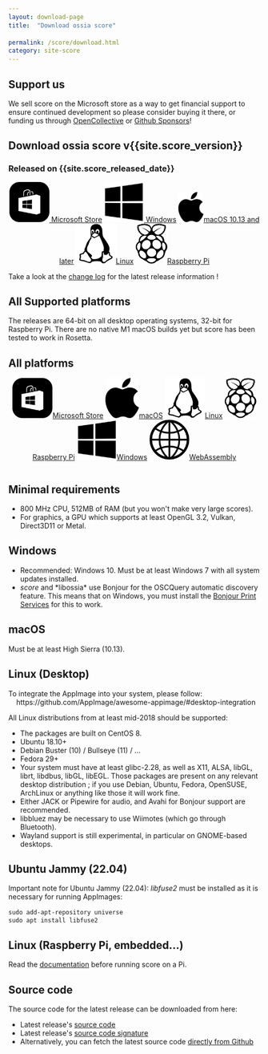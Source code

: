```yaml
---
layout: download-page
title:  "Download ossia score"

permalink: /score/download.html
category: site-score
---
```


## Support us
We sell score on the Microsoft store as a way to get financial support to ensure continued development so please consider buying it there, or funding us through <a href="https://opencollective.com/ossia">OpenCollective</a> or <a href="https://github.com/sponsors/jcelerier">Github Sponsors</a>!

## Download ossia score v{{site.score_version}}
### Released on {{site.score_released_date}}
<p class="download-page-layout" align="center">
<a id="winstore" href="https://apps.microsoft.com/store/detail/ossia-score/9NGT21X5XB19" target="_blank" class="page-button download-page"><img src="../assets/microsoft-store.svg" height="80px"/> Microsoft Store</a>
<a id="win" href="https://github.com/ossia/score/releases/download/v{{site.score_version}}/ossia.score-{{site.score_version}}-win64.exe" class="page-button download-page"><img src="../assets/windows_logo_2012-Black.svg" height="80px"/> Windows</a>
<a id="osx" href="https://github.com/ossia/score/releases/download/v{{site.score_version}}/ossia.score-{{site.score_version}}-macOS.dmg" class="page-button download-page" ><img src="../assets/apple_logo_black.svg" height="60px"/>macOS 10.13 and later</a>
<a id="linux" href="https://github.com/ossia/score/releases/download/v{{site.score_version}}/ossia.score-{{site.score_version}}-linux-amd64.AppImage" class="page-button download-page"><img src="../assets/Linux_Platform.svg" height="80px"/>Linux</a>
<a id="pi" href="https://github.com/ossia/score/releases/download/v{{site.score_version}}/ossia.score-{{site.score_version}}-rpi-aarch32.tar.gz" class="page-button download-page"><img src="../assets/Pi_Platform.svg" height="80px"/>Raspberry Pi</a>
</p>


Take a look at the <a href="https://github.com/ossia/score/releases/latest" target="_blank">change log</a> for the latest release information !

## All Supported platforms

The releases are 64-bit on all desktop operating systems, 32-bit for Raspberry Pi. There are no native M1 macOS builds yet but score has been tested to work in Rosetta.

<h2 type="button" class="collapsible" > All platforms </h2>
<div class="collapsible-content">
<p class="download-page-layout" align="center">
<a href="https://apps.microsoft.com/store/detail/ossia-score/9NGT21X5XB19" target="_blank" class="page-button download-page"><img src="../assets/microsoft-store.svg" height="80px"/>Microsoft Store</a>
<a href="https://github.com/ossia/score/releases/download/v{{site.score_version}}/ossia.score-{{site.score_version}}-macOS.dmg" class="page-button download-page" ><img src="../assets/apple_logo_black.svg" height="80px"/>macOS</a>
<a href="https://github.com/ossia/score/releases/download/v{{site.score_version}}/ossia.score-{{site.score_version}}-linux-amd64.AppImage" class="page-button download-page"><img src="../assets/Linux_Platform.svg" height="80px"/>Linux</a>
<a href="https://github.com/ossia/score/releases/download/v{{site.score_version}}/ossia.score-{{site.score_version}}-rpi-aarch32.tar.gz" class="page-button download-page"><img src="../assets/Pi_Platform.svg" height="80px"/>Raspberry Pi</a>
<a href="https://github.com/ossia/score/releases/download/v{{site.score_version}}/ossia.score-{{site.score_version}}-win64.exe" class="page-button download-page"><img src="../assets/windows_logo_2012-Black.svg" height="80px"/>Windows</a>
<a href="https://ossia.io/score-web" target="_blank" class="page-button download-page"><img src="../assets/web.png" height="80px"/>WebAssembly</a>
</p>

<p style="display: flex; justify-content: center;align-content:space-evenly;" align="center">

</p>
</div>

<h2 type="button" class="collapsible" > Minimal requirements </h2>
<div class="collapsible-content">
<ul>
<li> 800 MHz CPU, 512MB of RAM (but you won't make very large scores). </li>
<li> For graphics, a GPU which supports at least OpenGL 3.2, Vulkan, Direct3D11 or Metal. </li>
</ul>
</div>

<h2 type="button" class="collapsible" > Windows </h2>
<div class="collapsible-content">
<ul>
<li> Recommended: Windows 10. Must be at least Windows 7 with all system updates installed. </li>
<li> <i>score</i> and *libossia* use Bonjour for the OSCQuery automatic discovery feature.
  This means that on Windows, you must install the <a href="https://support.apple.com/kb/dl999?locale=en_US">Bonjour Print Services</a> for this to work. </li>
</ul>
</div>

<h2 type="button" class="collapsible" > macOS </h2>
<div class="collapsible-content">
Must be at least High Sierra (10.13).
</div>

<h2 type="button" class="collapsible" > Linux (Desktop) </h2>
<div class="collapsible-content">

<p> To integrate the AppImage into your system, please follow: <br>
&nbsp;&nbsp;&nbsp;&nbsp;<a>https://github.com/AppImage/awesome-appimage/#desktop-integration</a>
</p>

All Linux distributions from at least mid-2018 should be supported:
<ul>
<li>The packages are built on CentOS 8.</li>
<li>Ubuntu 18.10+ </li>
<li>Debian Buster (10) / Bullseye (11) / ...  </li>
<li>Fedora 29+</li>
<li>Your system must have at least glibc-2.28, as well as X11, ALSA, libGL, librt, libdbus, libGL, libEGL. Those packages are present on any relevant desktop distribution ; if you use Debian, Ubuntu, Fedora, OpenSUSE, ArchLinux or anything like those it will work fine.</li>
<li>Either JACK or Pipewire for audio, and Avahi for Bonjour support are recommended.</li>
<li>libbluez may be necessary to use Wiimotes (which go through Bluetooth).</li>
<li>Wayland support is still experimental, in particular on GNOME-based desktops.</li>
</ul>
</div>

## Ubuntu Jammy (22.04)
Important note for Ubuntu Jammy (22.04): *libfuse2* must be installed as it is necessary for running AppImages:

```
sudo add-apt-repository universe
sudo apt install libfuse2
```

<h2 type="button" class="collapsible" > Linux (Raspberry Pi, embedded...) </h2>
<div class="collapsible-content">
Read the <a href="https://ossia.io/score-docs/in-depth/embedded.html">documentation</a> before running score on a Pi.
</div>

## Source code

The source code for the latest release can be downloaded from here:
* Latest release's <a href="https://github.com/ossia/score/releases/download/v{{site.score_version}}/ossia.score-{{site.score_version}}-src.tar.xz">source code</a>
* Latest release's <a href="https://github.com/ossia/score/releases/download/v{{site.score_version}}/ossia.score-{{site.score_version}}-src.tar.xz.asc">source code signature</a>
* Alternatively, you can fetch the latest source code <a href="https://github.com/ossia/score">directly from Github</a>



<script src="/js/collapsible.js"></script>
